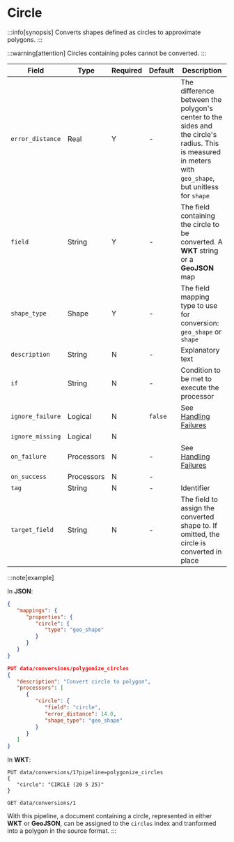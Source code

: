 # Circle

:::info[synopsis]
Converts shapes defined as circles to approximate polygons.
:::

:::warning[attention]
Circles containing poles cannot be converted.
:::

|Field|Type|Required|Default|Description|
|---|---|---|---|---|
|`error_distance`|Real|Y|-|The difference between the polygon's center to the sides and the circle's radius. This is measured in meters with `geo_shape`, but unitless for `shape`|
|`field`|String|Y|-|The field containing the circle to be converted. A **WKT** string or a **GeoJSON** map|
|`shape_type`|Shape|Y|-|The field mapping type to use for conversion: `geo_shape` or `shape`|
|`description`|String|N|-|Explanatory text|
|`if`|String|N|-|Condition to be met to execute the processor|
|`ignore_failure`|Logical|N|`false`|See [Handling Failures](../pipes/handling-failures.md)|
|`ignore_missing`|Logical|N|||
|`on_failure`|Processors|N|-|See [Handling Failures](../pipes/handling-failures.md)|
|`on_success`|Processors|N|-||
|`tag`|String|N|-|Identifier|
|`target_field`|String|N|-|The field to assign the converted shape to. If omitted, the circle is converted in place|

:::note[example]

In **JSON**:

```json
{
   "mappings": {
      "properties": {
         "circle": {
            "type": "geo_shape"
         }
      }
   }
}

PUT data/conversions/polygonize_circles
{
   "description": "Convert circle to polygon",
   "processors": [
      {
         "circle": {
            "field": "circle",
            "error_distance": 14.0,
            "shape_type": "geo_shape"
         }
      }
   ]
}
```

In **WKT**:

```wkt
PUT data/conversions/1?pipeline=polygonize_circles
{
   "circle": "CIRCLE (20 5 25)"
}

GET data/conversions/1
```


With this pipeline, a document containing a circle, represented in either **WKT** or **GeoJSON**, can be assigned to the `circles` index and tranformed into a polygon in the source format.
:::

